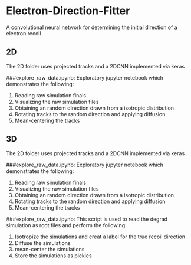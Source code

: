 # Electron-Direction-Fitter
A convolutional neural network for determining the initial direction of a electron recoil

## 2D
The 2D folder uses projected tracks and a 2DCNN implemented via keras

###explore_raw_data.ipynb:
Exploratory jupyter notebook which demonstrates the following:
1. Reading raw simulation finals 
2. Visualizing the raw simulation files 
3. Obtaining an random direction drawn from a isotropic distribution
4. Rotating tracks to the random direction and applying diffusion
5. Mean-centering the tracks  




## 3D
The 2D folder uses projected tracks and a 2DCNN implemented via keras

###explore_raw_data.ipynb:
Exploratory jupyter notebook which demonstrates the following:
1. Reading raw simulation finals 
2. Visualizing the raw simulation files 
3. Obtaining an random direction drawn from a isotropic distribution
4. Rotating tracks to the random direction and applying diffusion
5. Mean-centering the tracks 

###explore_raw_data.ipynb:
This script is used to read the degrad simulation as root files and perform the following:
1. Isotropize the simulations and creat a label for the true recoil direction
2. Diffuse the simulations
3. mean-center the simulations
4. Store the simulations as pickles 